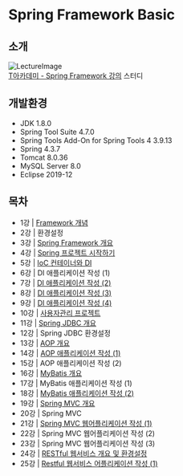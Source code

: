 # Spring Framework Basic

## 소개

![LectureImage](https://tacademy.skplanet.com/upload/201710/88.jpg)<br>
[T아카데미 - Spring Framework 강의](https://tacademy.skplanet.com/live/player/onlineLectureDetail.action?seq=88) 스터디

## 개발환경

* JDK 1.8.0
* Spring Tool Suite 4.7.0
* Spring Tools Add-On for Spring Tools 4 3.9.13
* Spring 4.3.7
* Tomcat 8.0.36
* MySQL Server 8.0
* Eclipse 2019-12

## 목차

* 1강 | [Framework 개념](./Lecture%20Note/Lec-01-Framework%20개념.md)<br>
* 2강 | 환경설정<br>
* 3강 | [Spring Framework 개요](./Lecture%20Note/Lec-03-Spring%20프레임워크%20개요.md)<br>
* 4강 | [Spring 프로젝트 시작하기](./Lecture%20Note/Lec-04-Spring%20프로젝트%20시작하기.md)<br>
* 5강 | [IoC 컨테이너와 DI](./Lecture%20Note/Lec-05-IoC%20컨테이너와%20DI.md)
* 6강 | DI 애플리케이션 작성 (1)
* 7강 | [DI 애플리케이션 작성 (2)](./Lecture%20Note/Lec-07-DI%20애플리케이션%20작성%20(2).md)
* 8강 | [DI 애플리케이션 작성 (3)](./Lecture%20Note/Lec-08-DI%20애플리케이션%20작성%20(3).md)
* 9강 | [DI 애플리케이션 작성 (4)](./Lecture%20Note/Lec-09-DI%20애플리케이션%20작성%20(4).md)
* 10강 | [사용자관리 프로젝트](./Lecture%20Note/Lec-10-사용자관리%20프로젝트.md)
* 11강 | [Spring JDBC 개요](./Lecture%20Note/Lec-11-Spring%20JDBC%20개요.md)
* 12강 | Spring JDBC 환경설정
* 13강 | [AOP 개요](./Lecture%20Note/Lec-13-AOP%20개요.md)
* 14강 | [AOP 애플리케이션 작성 (1)](./Lecture%20Note/Lec-14-AOP%20애플리케이션%20작성%20(1).md)
* 15강 | AOP 애플리케이션 작성 (2)
* 16강 | [MyBatis 개요](./Lecture%20Note/Lec-16-MyBatis%20개요.md)
* 17강 | MyBatis 애플리케이션 작성 (1)
* 18강 | [MyBatis 애플리케이션 작성 (2)](./Lecture%20Note/Lec-18-MyBatis%20애플리케이션%20작성%20(2).md)
* 19강 | [Spring MVC 개요](./Lecture%20Note/Lec-19-Spring%20MVC%20개요.md)
* 20강 | Spring MVC 
* 21강 | [Spring MVC 웹어플리케이션 작성 (1)](./Lecture%20Note/Lec-21-Spring%20MVC%20웹애플리케이션%20작성%20(1).md)
* 22강 | Spring MVC 웹어플리케이션 작성 (2)
* 23강 | Spring MVC 웹어플리케이션 작성 (3)
* 24강 | [RESTful 웹서비스 개요 및 환경설정](./Lecture%20Note/Lec-24-Restful%20웹서비스%20개요%20및%20환경설정.md)
* 25강 | [Restful 웹서비스 어플리케이션 작성 (1)](./Lecture%20Note/Lec-25-Restful%20웹서비스%20어플리케이션%20작성%20(1).md)


